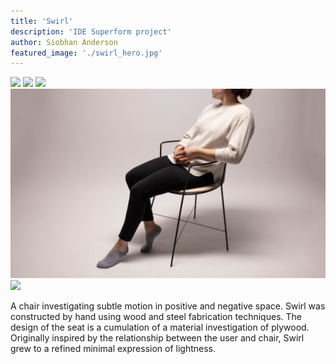 ```yaml
---
title: 'Swirl'
description: 'IDE Superform project'
author: Siobhan Anderson
featured_image: './swirl_hero.jpg'
---
```


<div class="gallery" data-columns="1">
	<img src="swirl_hero.jpg">
	<img src="swirl1.gif">
	<img src="swirl2.gif">
  <img src="swirl3.jpg">
  <img src="swirl4.jpg">
</div>

A chair investigating subtle motion in positive and negative space. Swirl was constructed by hand using wood and steel fabrication techniques. The design of the seat is a cumulation of a material investigation of plywood. Originally inspired by the relationship between the user and chair, Swirl grew to a refined minimal expression of lightness.
